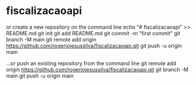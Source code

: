 # fiscalizacaoapi

or create a new repository on the command line
echo "# fiscalizacaoapi" >> README.md
git init
git add README.md
git commit -m "first commit"
git branch -M main
git remote add origin https://github.com/rogeriojesussilva/fiscalizacaoapi.git
git push -u origin main
                
…or push an existing repository from the command line
git remote add origin https://github.com/rogeriojesussilva/fiscalizacaoapi.git
git branch -M main
git push -u origin main

